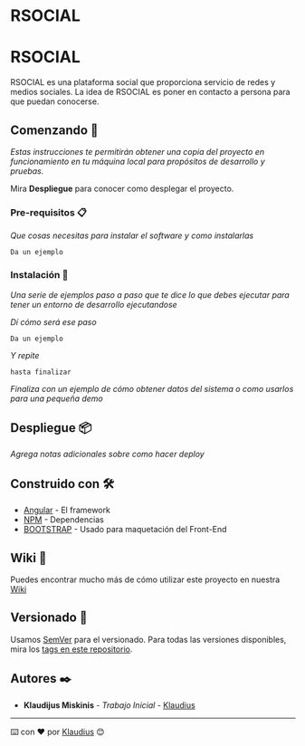 # RSOCIAL


# RSOCIAL

RSOCIAL es una plataforma social que proporciona servicio de redes y medios sociales.
La idea de RSOCIAL es poner en contacto a persona para que puedan conocerse.

## Comenzando 🚀

_Estas instrucciones te permitirán obtener una copia del proyecto en funcionamiento en tu máquina local para propósitos de desarrollo y pruebas._

Mira **Despliegue** para conocer como desplegar el proyecto.


### Pre-requisitos 📋

_Que cosas necesitas para instalar el software y como instalarlas_

```
Da un ejemplo
```

### Instalación 🔧

_Una serie de ejemplos paso a paso que te dice lo que debes ejecutar para tener un entorno de desarrollo ejecutandose_

_Dí cómo será ese paso_

```
Da un ejemplo
```

_Y repite_

```
hasta finalizar
```

_Finaliza con un ejemplo de cómo obtener datos del sistema o como usarlos para una pequeña demo_

## Despliegue 📦

_Agrega notas adicionales sobre como hacer deploy_

## Construido con 🛠️

* [Angular](https://angular.io/) - El framework
* [NPM](https://www.npmjs.com/) - Dependencias
* [BOOTSTRAP](https://getbootstrap.com/) - Usado para maquetación del Front-End


## Wiki 📖

Puedes encontrar mucho más de cómo utilizar este proyecto en nuestra [Wiki](https://github.com/tu/proyecto/wiki)

## Versionado 📌

Usamos [SemVer](http://semver.org/) para el versionado. Para todas las versiones disponibles, mira los [tags en este repositorio](https://github.com/tu/proyecto/tags).

## Autores ✒️

* **Klaudijus Miskinis** - *Trabajo Inicial* - [Klaudius](https://github.com/klaudiusmiskinis)

---
⌨️ con ❤️ por [Klaudius](https://github.com/klaudiusmiskinis) 😊